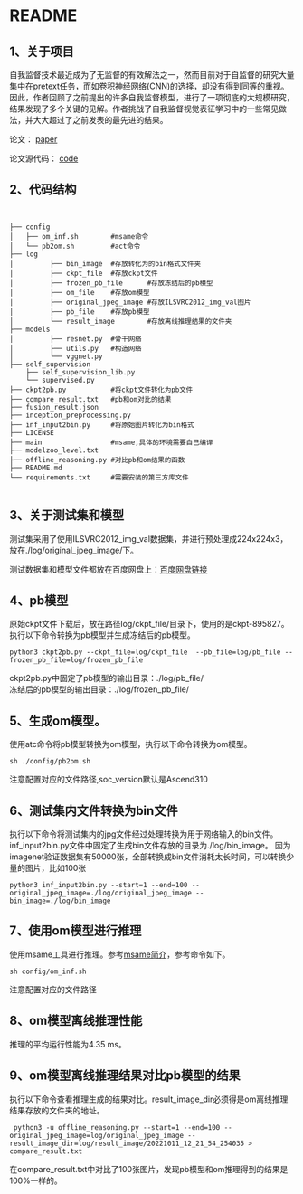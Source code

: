 # README

## 1、关于项目
自我监督技术最近成为了无监督的有效解法之一，然而目前对于自监督的研究大量集中在pretext任务，而如卷积神经网络(CNN)的选择，却没有得到同等的重视。因此，作者回顾了之前提出的许多自我监督模型，进行了一项彻底的大规模研究，结果发现了多个关键的见解。作者挑战了自我监督视觉表征学习中的一些常见做法，并大大超过了之前发表的最先进的结果。

论文： [paper](https://arxiv.org/abs/1901.09005)

论文源代码： [code](https://github.com/google/revisiting-self-supervised)

## 2、代码结构
```


├── config               
│   ├── om_inf.sh        #msame命令
│   └── pb2om.sh         #act命令
├── log
│         ├── bin_image  #存放转化为的bin格式文件夹
│         ├── ckpt_file  #存放ckpt文件
│         ├── frozen_pb_file      #存放冻结后的pb模型
│         ├── om_file    #存放om模型
│         ├── original_jpeg_image #存放ILSVRC2012_img_val图片
│         ├── pb_file    #存放pb模型
│         └── result_image        #存放离线推理结果的文件夹
├── models
│         ├── resnet.py  #骨干网络
│         ├── utils.py   #构造网络
│         └── vggnet.py
├── self_supervision
    ├── self_supervision_lib.py
    └── supervised.py
├── ckpt2pb.py           #将ckpt文件转化为pb文件
├── compare_result.txt   #pb和om对比的结果
├── fusion_result.json   
├── inception_preprocessing.py
├── inf_input2bin.py     #将原始图片转化为bin格式
├── LICENSE
├── main                 #msame,具体的环境需要自己编译
├── modelzoo_level.txt
├── offline_reasoning.py #对比pb和om结果的函数
├── README.md
└── requirements.txt     #需要安装的第三方库文件


```
## 3、关于测试集和模型

测试集采用了使用ILSVRC2012_img_val数据集，并进行预处理成224x224x3，放在./log/original_jpeg_image/下。

测试数据集和模型文件都放在百度网盘上：[百度网盘链接](https://pan.baidu.com/s/1kwQIHzhefyE9TDjDuxQ9Vg?pwd=1234)
## 4、pb模型

原始ckpt文件下载后，放在路径log/ckpt_file/目录下，使用的是ckpt-895827。执行以下命令转换为pb模型并生成冻结后的pb模型。

```
python3 ckpt2pb.py --ckpt_file=log/ckpt_file  --pb_file=log/pb_file --frozen_pb_file=log/frozen_pb_file
```
ckpt2pb.py中固定了pb模型的输出目录：./log/pb_file/ \
冻结后的pb模型的输出目录：./log/frozen_pb_file/


## 5、生成om模型。

使用atc命令将pb模型转换为om模型，执行以下命令转换为om模型。

```
sh ./config/pb2om.sh
```

注意配置对应的文件路径,soc_version默认是Ascend310

## 6、测试集内文件转换为bin文件

执行以下命令将测试集内的jpg文件经过处理转换为用于网络输入的bin文件。inf_input2bin.py文件中固定了生成bin文件存放的目录为./log/bin_image。
因为imagenet验证数据集有50000张，全部转换成bin文件消耗太长时间，可以转换少量的图片，比如100张
```
python3 inf_input2bin.py --start=1 --end=100 --original_jpeg_image=./log/original_jpeg_image --bin_image=./log/bin_image
```

## 7、使用om模型进行推理

使用msame工具进行推理。参考[msame简介](https://gitee.com/ascend/tools/tree/master/msame)，参考命令如下。

```
sh config/om_inf.sh
```

注意配置对应的文件路径


## 8、om模型离线推理性能

推理的平均运行性能为4.35 ms。


## 9、om模型离线推理结果对比pb模型的结果

执行以下命令查看推理生成的结果对比。result_image_dir必须得是om离线推理结果存放的文件夹的地址。

```
 python3 -u offline_reasoning.py --start=1 --end=100 --original_jpeg_image=log/original_jpeg_image --result_image_dir=log/result_image/20221011_12_21_54_254035 > compare_result.txt
```
在compare_result.txt中对比了100张图片，发现pb模型和om推理得到的结果是100%一样的。

